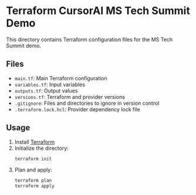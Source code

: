 # Terraform CursorAI MS Tech Summit Demo

This directory contains Terraform configuration files for the MS Tech Summit demo.

## Files
- `main.tf`: Main Terraform configuration
- `variables.tf`: Input variables
- `outputs.tf`: Output values
- `versions.tf`: Terraform and provider versions
- `.gitignore`: Files and directories to ignore in version control
- `.terraform.lock.hcl`: Provider dependency lock file

## Usage

1. Install [Terraform](https://www.terraform.io/downloads.html)
2. Initialize the directory:
   ```sh
   terraform init
   ```
3. Plan and apply:
   ```sh
   terraform plan
   terraform apply
   ```
